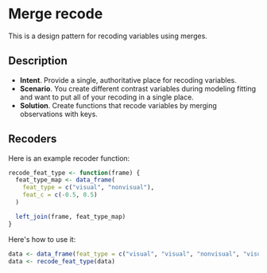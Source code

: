 # Merge recode

This is a design pattern for recoding variables using merges.

## Description

* **Intent**. Provide a single, authoritative place for recoding variables.
* **Scenario**. You create different contrast variables during modeling fitting and want to put all of your recoding in a single place.
* **Solution**. Create functions that recode variables by merging observations with keys.

## Recoders

Here is an example recoder function:

```R
recode_feat_type <- function(frame) {
  feat_type_map <- data_frame(
    feat_type = c("visual", "nonvisual"),
    feat_c = c(-0.5, 0.5)
  )

  left_join(frame, feat_type_map)
}
```

Here's how to use it:

```R
data <- data_frame(feat_type = c("visual", "visual", "nonvisual", "visual"))
data <- recode_feat_type(data)
```
